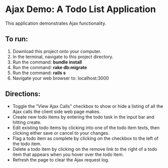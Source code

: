 Ajax Demo: A Todo List Application
==================================

This application demonstrates Ajax functionality.

To run:
-------

1. Download this project onto your computer.
2. In the terminal, navigate to this project directory.
3. Run the command: __bundle install__
4. Run the command: __rake db:migrate__
5. Run the command: __rails s__
6. Navigate your web browser to: localhost:3000

Directions:
-----------

* Toggle the "View Ajax Calls" checkbox to show or hide a listing of all the Ajax calls the client side web page makes.
* Create new todo items by entering the todo task in the input bar and hitting create.
* Edit existing todo items by clicking into one of the todo item texts, then clicking either save or cancel to your changes.
* Flag a todo item as complete by clicking on the checkbox to the left of the todo item.
* Delete a todo item by clicking on the remove link to the right of a todo item that appears when you hover over the todo item.
* Refresh the page to clear the Ajax request log.